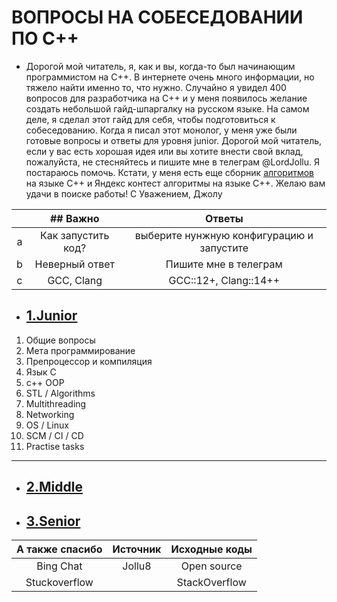 # ВОПРОСЫ НА СОБЕСЕДОВАНИИ ПО С++

- Дорогой мой читатель, я, как и вы, когда-то был начинающим программистом на C++. В интернете очень много информации,
  но тяжело найти именно то, что нужно. Случайно я увидел 400 вопросов для разработчика на C++ и у меня появилось
  желание создать небольшой гайд-шпаргалку на русском языке. На самом деле, я сделал этот гайд для себя, чтобы
  подготовиться к собеседованию. Когда я писал этот монолог, у меня уже были готовые вопросы и ответы для уровня junior.
  Дорогой мой читатель, если у вас есть хорошая идея или вы хотите внести свой вклад, пожалуйста, не стесняйтесь и
  пишите мне в телеграм @LordJollu. Я постараюсь помочь. Кстати, у меня есть еще сборник [алгоритмов](https://github.com/Jollu8/Algorithms) на языке C++ и
  Яндекс контест алгоритмы на языке C++. Желаю вам удачи в поиске работы! С Уважением, Джолу


|     |      ## Важно      |                  Ответы                   |
|:---:|:------------------:|:-----------------------------------------:|
|  a  | Как запустить код? | выберите нунжную конфигурацию и запустите |
|  b  |   Неверный ответ   |           Пишите мне в телеграм           |
|  c  |     GCC, Clang     |           GCC::12+, Clang::14++           |


- ## [1.Junior](./junior.md)

1. Общие вопросы
2. Мета программирование
3. Препроцессор и компиляция
4. Язык C
5. c++ OOP
6. STL / Algorithms
7. Multithreading
8. Networking
9. OS / Linux
10. SCM / CI / CD
11. Practise tasks

---

- ## [2.Middle](./middle.md)
- ## [3.Senior](./senior.md)

| А также спасибо | Источник | Исходные коды |
|:---------------:|:--------:|:-------------:|
|    Bing Chat    |  Jollu8  |  Open source  |
|  Stuckoverflow  |          | StackOverflow |



